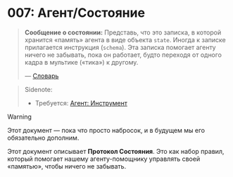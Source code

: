 # 007: Агент/Состояние

> **Сообщение о состоянии:** Представь, что это записка, в которой хранится «память» агента в виде объекта `state`. Иногда к записке прилагается инструкция (`schema`). Эта записка помогает агенту ничего не забывать, пока он работает, будто переходя от одного кадра в мультике («тика») к другому.
>
> — [Словарь](./000_glossary.md)

> Sidenote:
> 
> - Требуется: [Агент: Инструмент](./002_agent_tool.md)

> [!WARNING]
> Этот документ — пока что просто набросок, и в будущем мы его обязательно дополним.

Этот документ описывает **Протокол Состояния**. Это как набор правил, который помогает нашему агенту-помощнику управлять своей «памятью», чтобы ничего не забывать.